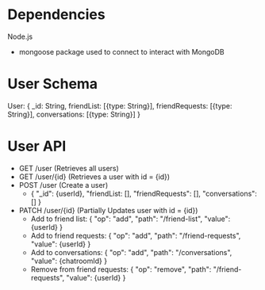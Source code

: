 # Dependencies

Node.js
- mongoose package used to connect to interact with MongoDB

# User Schema

User: {
    _id: String,
    friendList: [{type: String}],
    friendRequests: [{type: String}],
    conversations: [{type: String}]
}

# User API

- GET    /user      (Retrieves all users)       
- GET    /user/{id} (Retrieves a user with id = {id})
- POST   /user      (Create a user) 
    - { "_id": {userId}, "friendList: [], "friendRequests": [], "conversations": [] }
- PATCH  /user/{id} (Partially Updates user with id = {id})
    - Add to friend list:          { "op": "add",    "path": "/friend-list",     "value": {userId}     }
    - Add to friend requests:      { "op": "add",    "path": "/friend-requests", "value": {userId}     }
    - Add to conversations:        { "op": "add",    "path": "/conversations",   "value": {chatroomId} }
    - Remove from friend requests: { "op": "remove", "path": "/friend-requests", "value": {userId}     }
  
